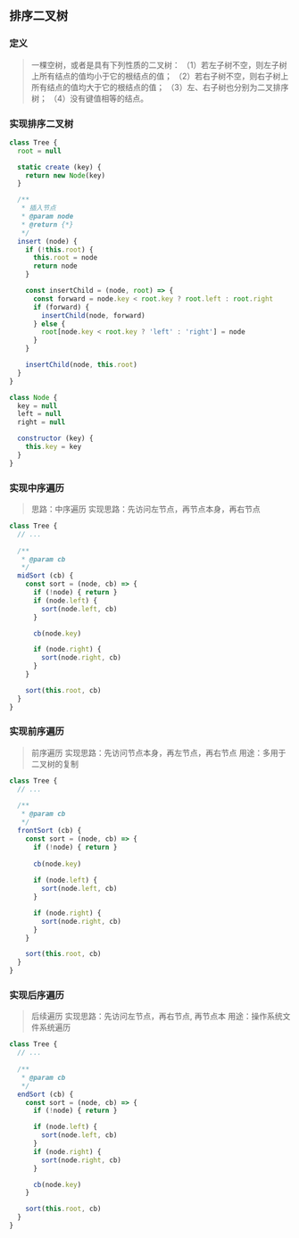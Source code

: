 ## 排序二叉树
### 定义
> 一棵空树，或者是具有下列性质的二叉树：
  （1）若左子树不空，则左子树上所有结点的值均小于它的根结点的值；
  （2）若右子树不空，则右子树上所有结点的值均大于它的根结点的值；
  （3）左、右子树也分别为二叉排序树；
  （4）没有键值相等的结点。
  
### 实现排序二叉树
```js
class Tree {
  root = null

  static create (key) {
    return new Node(key)
  }

  /**
   * 插入节点
   * @param node
   * @return {*}
   */
  insert (node) {
    if (!this.root) {
      this.root = node
      return node
    }

    const insertChild = (node, root) => {
      const forward = node.key < root.key ? root.left : root.right
      if (forward) {
        insertChild(node, forward)
      } else {
        root[node.key < root.key ? 'left' : 'right'] = node
      }
    }

    insertChild(node, this.root)
  }
}

class Node {
  key = null
  left = null
  right = null

  constructor (key) {
    this.key = key
  }
}
```

### 实现中序遍历
> 思路：中序遍历
  实现思路：先访问左节点，再节点本身，再右节点

```js
class Tree {
  // ...
  
  /**
   * @param cb
   */
  midSort (cb) {
    const sort = (node, cb) => {
      if (!node) { return }
      if (node.left) {
        sort(node.left, cb)
      }

      cb(node.key)

      if (node.right) {
        sort(node.right, cb)
      }
    }

    sort(this.root, cb)
  }
}
```


### 实现前序遍历
> 前序遍历
  实现思路：先访问节点本身，再左节点，再右节点
  用途：多用于二叉树的复制

```js
class Tree {
  // ...
  
  /**
   * @param cb
   */
  frontSort (cb) {
    const sort = (node, cb) => {
      if (!node) { return }
      
      cb(node.key)
      
      if (node.left) {
        sort(node.left, cb)
      }

      if (node.right) {
        sort(node.right, cb)
      }
    }

    sort(this.root, cb)
  }
}
```

### 实现后序遍历
> 后续遍历
> 实现思路：先访问左节点，再右节点, 再节点本
> 用途：操作系统文件系统遍历

```js
class Tree {
  // ...
  
  /**
   * @param cb
   */
  endSort (cb) {
    const sort = (node, cb) => {
      if (!node) { return }

      if (node.left) {
        sort(node.left, cb)
      }
      if (node.right) {
        sort(node.right, cb)
      }

      cb(node.key)
    }

    sort(this.root, cb)
  }
}
```

